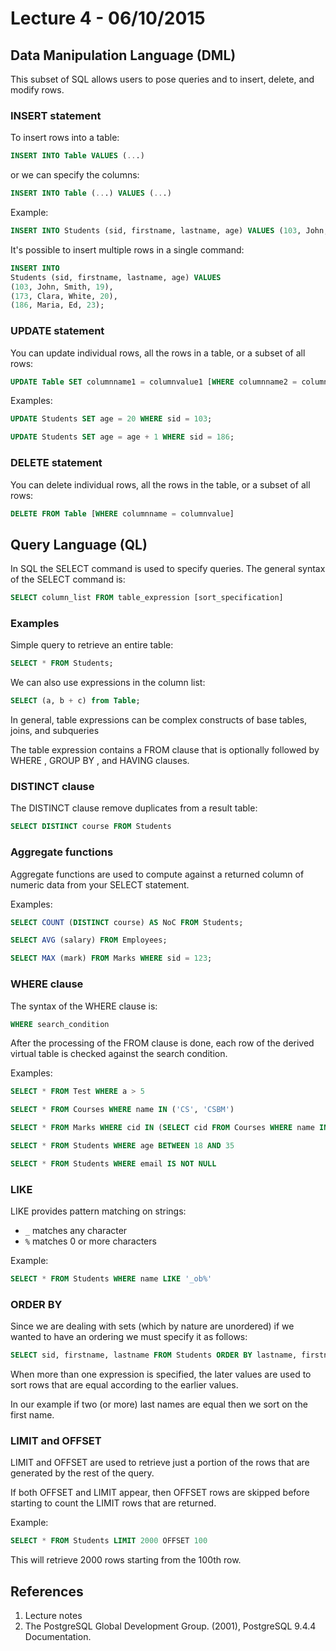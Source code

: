 # Lecture 4 - 06/10/2015

## Data Manipulation Language (DML)

This subset of SQL allows users to pose queries and to insert, delete, and modify rows.

### INSERT statement

To insert rows into a table:

```sql
INSERT INTO Table VALUES (...)
```

or we can specify the columns:

```sql
INSERT INTO Table (...) VALUES (...)
```

Example:

```sql
INSERT INTO Students (sid, firstname, lastname, age) VALUES (103, John, Smith, 19)
```

It's possible to insert multiple rows in a single command:

```sql
INSERT INTO
Students (sid, firstname, lastname, age) VALUES
(103, John, Smith, 19),
(173, Clara, White, 20),
(186, Maria, Ed, 23);
```

### UPDATE statement

You can update individual rows, all the rows in a table, or a subset of all rows:

```sql
UPDATE Table SET columnname1 = columnvalue1 [WHERE columnname2 = columnvalue2]
```

Examples:

```sql
UPDATE Students SET age = 20 WHERE sid = 103;
```

```sql
UPDATE Students SET age = age + 1 WHERE sid = 186;
```

### DELETE statement

You can delete individual rows, all the rows in the table, or a subset of all rows:

```sql
DELETE FROM Table [WHERE columnname = columnvalue]
```

## Query Language (QL)

In SQL the SELECT command is used to specify queries. The general syntax of the SELECT command is:

```sql
SELECT column_list FROM table_expression [sort_specification]
```

### Examples

Simple query to retrieve an entire table:

```sql
SELECT * FROM Students;
```

We can also use expressions in the column list:

```sql
SELECT (a, b + c) from Table;
```

In general, table expressions can be complex constructs of base tables, joins, and subqueries

The table expression contains a FROM clause that is optionally followed by WHERE , GROUP BY , and HAVING clauses.

### DISTINCT clause

The DISTINCT clause remove duplicates from a result table:

```sql
SELECT DISTINCT course FROM Students
```

### Aggregate functions

Aggregate functions are used to compute against a returned column of numeric data from your SELECT statement.

Examples:

```sql
SELECT COUNT (DISTINCT course) AS NoC FROM Students;

SELECT AVG (salary) FROM Employees;

SELECT MAX (mark) FROM Marks WHERE sid = 123;
```

### WHERE clause

The syntax of the WHERE clause is:

```sql
WHERE search_condition 
```

After the processing of the FROM clause is done, each row of the derived virtual table is checked against the search condition.

Examples:

```sql
SELECT * FROM Test WHERE a > 5

SELECT * FROM Courses WHERE name IN ('CS', 'CSBM')

SELECT * FROM Marks WHERE cid IN (SELECT cid FROM Courses WHERE name IN ('CS', 'CSBM'))

SELECT * FROM Students WHERE age BETWEEN 18 AND 35

SELECT * FROM Students WHERE email IS NOT NULL
```

### LIKE

LIKE provides pattern matching on strings:

- `_` matches any character
- `%` matches 0 or more characters

Example:

```sql
SELECT * FROM Students WHERE name LIKE '_ob%'
```

### ORDER BY

Since we are dealing with sets (which by nature are unordered) if we wanted to have an ordering we must specify it as follows:

```sql
SELECT sid, firstname, lastname FROM Students ORDER BY lastname, firstname
```

When more than one expression is specified, the later values are used to sort rows that are equal according to the earlier values.

In our example if two (or more) last names are equal then we sort on the first name.


### LIMIT and OFFSET

LIMIT and OFFSET are used to retrieve just a portion of the rows that are generated by the rest of the query.

If both OFFSET and LIMIT appear, then OFFSET rows are skipped before starting to count the LIMIT rows that are returned.

Example:

```sql
SELECT * FROM Students LIMIT 2000 OFFSET 100
```

This will retrieve 2000 rows starting from the 100th row.

## References

1. Lecture notes
2. The PostgreSQL Global Development Group. (2001), PostgreSQL 9.4.4 Documentation.







